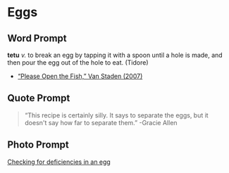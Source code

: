 # Eggs

## Word Prompt

**tetu** _v._ to break an egg by tapping it with a spoon until a hole is made, and then pour the egg out of the hole to eat. (Tidore)

+ [“Please Open the Fish,” Van Staden (2007)](https://cdn.discordapp.com/attachments/335947662916583424/558471905439514625/Please_open_the_fish___Verbs_of_separation_in_Tidore_a_Papuan_language_of_Eastern_Indonesia_Staden_2.pdf)

## Quote Prompt

> “This recipe is certainly silly. It says to separate the eggs, but it doesn't say how far to separate them.” -Gracie Allen

## Photo Prompt

[Checking for deficiencies in an egg](https://bit.ly/2StDvqc)
